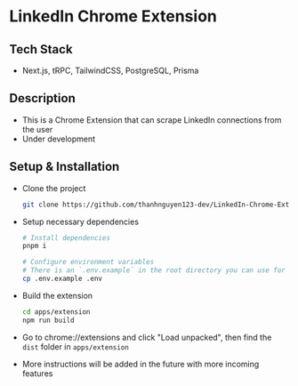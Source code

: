 # LinkedIn Chrome Extension

## Tech Stack
- Next.js, tRPC, TailwindCSS, PostgreSQL, Prisma

## Description
- This is a Chrome Extension that can scrape LinkedIn connections from the user
- Under development


## Setup & Installation
- Clone the project
  
  ```bash
  git clone https://github.com/thanhnguyen123-dev/LinkedIn-Chrome-Extension.git
  ```
- Setup necessary dependencies
  
  ```bash
  # Install dependencies
  pnpm i
  
  # Configure environment variables
  # There is an `.env.example` in the root directory you can use for reference
  cp .env.example .env
  ```
- Build the extension
  
  ```bash
  cd apps/extension
  npm run build
  ```
- Go to chrome://extensions and click "Load unpacked", then find the `dist` folder in `apps/extension`
- More instructions will be added in the future with more incoming features
  


